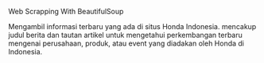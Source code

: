 Web Scrapping With BeautifulSoup

Mengambil informasi terbaru yang ada di situs Honda Indonesia. mencakup judul berita dan tautan artikel untuk mengetahui perkembangan terbaru mengenai perusahaan, produk, atau event yang diadakan oleh Honda di Indonesia.